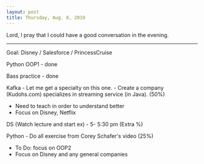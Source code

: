 ```yaml
---
layout: post
title: Thursday, Aug. 8, 2019
---
```


Lord, I pray that I could have a good conversation in the evening.

-------------------

Goal: Disney / Salesforce / PrincessCruise

Python OOP1 - done

Bass practice - done

Kafka - Let me get a specialty on this one. - Create a company (Kudohs.com) specializes in streaming service (in Java). (50%)
- Need to teach in order to understand better
- Focus on Disney, Netflix


DS (Watch lecture and start ex) - 5- 5:30 pm (Extra %)

Python - Do all exercise from Corey Schafer's video (25%)
  - To Do: focus on OOP2
  - Focus on Disney and any general companies


